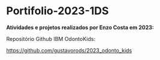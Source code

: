 # Portifolio-2023-1DS
**Atividades e projetos realizados por Enzo Costa em 2023:**

Repositório Github IBM OdontoKids:

<https://github.com/gustavorods/2023_odonto_kids>
